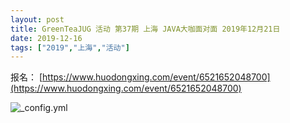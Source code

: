 ```yaml
---
layout: post
title: GreenTeaJUG 活动 第37期 上海 JAVA大咖面对面 2019年12月21日
date: 2019-12-16
tags: ["2019","上海","活动"]
---
```


报名： [https://www.huodongxing.com/event/6521652048700](https://www.huodongxing.com/event/6521652048700)

![_config.yml](http://cdn.huodongxing.com/file/ue/20150311/11505A5F7FE767FD334DBE663A51AA9CAB/30953625753858751.jpg)

